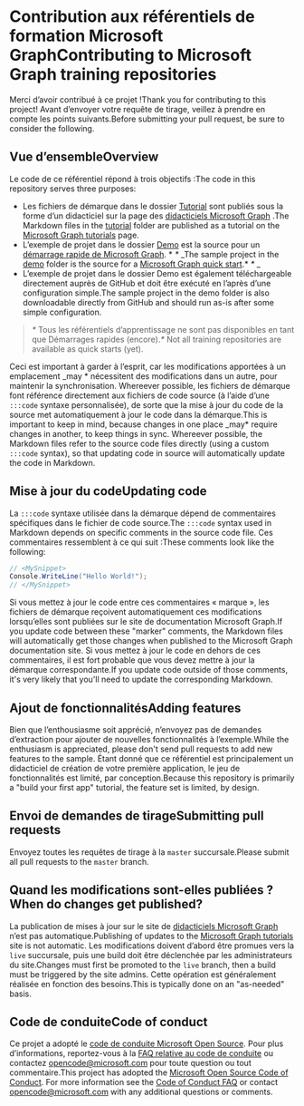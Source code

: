 # <a name="contributing-to-microsoft-graph-training-repositories"></a><span data-ttu-id="94341-101">Contribution aux référentiels de formation Microsoft Graph</span><span class="sxs-lookup"><span data-stu-id="94341-101">Contributing to Microsoft Graph training repositories</span></span>

<span data-ttu-id="94341-102">Merci d’avoir contribué à ce projet !</span><span class="sxs-lookup"><span data-stu-id="94341-102">Thank you for contributing to this project!</span></span> <span data-ttu-id="94341-103">Avant d’envoyer votre requête de tirage, veillez à prendre en compte les points suivants.</span><span class="sxs-lookup"><span data-stu-id="94341-103">Before submitting your pull request, be sure to consider the following.</span></span>

## <a name="overview"></a><span data-ttu-id="94341-104">Vue d’ensemble</span><span class="sxs-lookup"><span data-stu-id="94341-104">Overview</span></span>

<span data-ttu-id="94341-105">Le code de ce référentiel répond à trois objectifs :</span><span class="sxs-lookup"><span data-stu-id="94341-105">The code in this repository serves three purposes:</span></span>

- <span data-ttu-id="94341-106">Les fichiers de démarque dans le dossier [Tutorial](/tutorial) sont publiés sous la forme d’un didacticiel sur la page des [didacticiels Microsoft Graph](https://docs.microsoft.com/graph/tutorials) .</span><span class="sxs-lookup"><span data-stu-id="94341-106">The Markdown files in the [tutorial](/tutorial) folder are published as a tutorial on the [Microsoft Graph tutorials](https://docs.microsoft.com/graph/tutorials) page.</span></span>
- <span data-ttu-id="94341-107">L’exemple de projet dans le dossier [Demo](/demo) est la source pour un [démarrage rapide de Microsoft Graph](https://developer.microsoft.com/graph/quick-start). \* *\** _</span><span class="sxs-lookup"><span data-stu-id="94341-107">The sample project in the [demo](/demo) folder is the source for a [Microsoft Graph quick start](https://developer.microsoft.com/graph/quick-start).\* *\** _</span></span>
- <span data-ttu-id="94341-108">L’exemple de projet dans le dossier Demo est également téléchargeable directement auprès de GitHub et doit être exécuté en l’après d’une configuration simple.</span><span class="sxs-lookup"><span data-stu-id="94341-108">The sample project in the demo folder is also downloadable directly from GitHub and should run as-is after some simple configuration.</span></span>

> <span data-ttu-id="94341-109">_*\**_ Tous les référentiels d’apprentissage ne sont pas disponibles en tant que Démarrages rapides (encore).</span><span class="sxs-lookup"><span data-stu-id="94341-109">_*\**_ Not all training repositories are available as quick starts (yet).</span></span>

<span data-ttu-id="94341-110">Ceci est important à garder à l’esprit, car les modifications apportées à un emplacement _may \* nécessitent des modifications dans un autre, pour maintenir la synchronisation. Whereever possible, les fichiers de démarque font référence directement aux fichiers de code source (à l’aide d’une `:::code` syntaxe personnalisée), de sorte que la mise à jour du code de la source met automatiquement à jour le code dans la démarque.</span><span class="sxs-lookup"><span data-stu-id="94341-110">This is important to keep in mind, because changes in one place _may\* require changes in another, to keep things in sync. Whereever possible, the Markdown files refer to the source code files directly (using a custom `:::code` syntax), so that updating code in source will automatically update the code in Markdown.</span></span>

## <a name="updating-code"></a><span data-ttu-id="94341-111">Mise à jour du code</span><span class="sxs-lookup"><span data-stu-id="94341-111">Updating code</span></span>

<span data-ttu-id="94341-112">La `:::code` syntaxe utilisée dans la démarque dépend de commentaires spécifiques dans le fichier de code source.</span><span class="sxs-lookup"><span data-stu-id="94341-112">The `:::code` syntax used in Markdown depends on specific comments in the source code file.</span></span> <span data-ttu-id="94341-113">Ces commentaires ressemblent à ce qui suit :</span><span class="sxs-lookup"><span data-stu-id="94341-113">These comments look like the following:</span></span>

```csharp
// <MySnippet>
Console.WriteLine("Hello World!");
// </MySnippet>
```

<span data-ttu-id="94341-114">Si vous mettez à jour le code entre ces commentaires « marque », les fichiers de démarque reçoivent automatiquement ces modifications lorsqu’elles sont publiées sur le site de documentation Microsoft Graph.</span><span class="sxs-lookup"><span data-stu-id="94341-114">If you update code between these "marker" comments, the Markdown files will automatically get those changes when published to the Microsoft Graph documentation site.</span></span> <span data-ttu-id="94341-115">Si vous mettez à jour le code en dehors de ces commentaires, il est fort probable que vous devez mettre à jour la démarque correspondante.</span><span class="sxs-lookup"><span data-stu-id="94341-115">If you update code outside of those comments, it's very likely that you'll need to update the corresponding Markdown.</span></span>

## <a name="adding-features"></a><span data-ttu-id="94341-116">Ajout de fonctionnalités</span><span class="sxs-lookup"><span data-stu-id="94341-116">Adding features</span></span>

<span data-ttu-id="94341-117">Bien que l’enthousiasme soit apprécié, n’envoyez pas de demandes d’extraction pour ajouter de nouvelles fonctionnalités à l’exemple.</span><span class="sxs-lookup"><span data-stu-id="94341-117">While the enthusiasm is appreciated, please don't send pull requests to add new features to the sample.</span></span> <span data-ttu-id="94341-118">Étant donné que ce référentiel est principalement un didacticiel de création de votre première application, le jeu de fonctionnalités est limité, par conception.</span><span class="sxs-lookup"><span data-stu-id="94341-118">Because this repository is primarily a "build your first app" tutorial, the feature set is limited, by design.</span></span>

## <a name="submitting-pull-requests"></a><span data-ttu-id="94341-119">Envoi de demandes de tirage</span><span class="sxs-lookup"><span data-stu-id="94341-119">Submitting pull requests</span></span>

<span data-ttu-id="94341-120">Envoyez toutes les requêtes de tirage à la `master` succursale.</span><span class="sxs-lookup"><span data-stu-id="94341-120">Please submit all pull requests to the `master` branch.</span></span>

<!-- markdownlint-disable MD026 -->
## <a name="when-do-changes-get-published"></a><span data-ttu-id="94341-121">Quand les modifications sont-elles publiées ?</span><span class="sxs-lookup"><span data-stu-id="94341-121">When do changes get published?</span></span>

<span data-ttu-id="94341-122">La publication de mises à jour sur le site de [didacticiels Microsoft Graph](https://docs.microsoft.com/graph/tutorials) n’est pas automatique.</span><span class="sxs-lookup"><span data-stu-id="94341-122">Publishing of updates to the [Microsoft Graph tutorials](https://docs.microsoft.com/graph/tutorials) site is not automatic.</span></span> <span data-ttu-id="94341-123">Les modifications doivent d’abord être promues vers la `live` succursale, puis une build doit être déclenchée par les administrateurs du site.</span><span class="sxs-lookup"><span data-stu-id="94341-123">Changes must first be promoted to the `live` branch, then a build must be triggered by the site admins.</span></span> <span data-ttu-id="94341-124">Cette opération est généralement réalisée en fonction des besoins.</span><span class="sxs-lookup"><span data-stu-id="94341-124">This is typically done on an "as-needed" basis.</span></span>

## <a name="code-of-conduct"></a><span data-ttu-id="94341-125">Code de conduite</span><span class="sxs-lookup"><span data-stu-id="94341-125">Code of conduct</span></span>

<span data-ttu-id="94341-p106">Ce projet a adopté le [code de conduite Microsoft Open Source](https://opensource.microsoft.com/codeofconduct/). Pour plus d’informations, reportez-vous à la [FAQ relative au code de conduite](https://opensource.microsoft.com/codeofconduct/faq/) ou contactez [opencode@microsoft.com](mailto:opencode@microsoft.com) pour toute question ou tout commentaire.</span><span class="sxs-lookup"><span data-stu-id="94341-p106">This project has adopted the [Microsoft Open Source Code of Conduct](https://opensource.microsoft.com/codeofconduct/). For more information see the [Code of Conduct FAQ](https://opensource.microsoft.com/codeofconduct/faq/) or contact [opencode@microsoft.com](mailto:opencode@microsoft.com) with any additional questions or comments.</span></span>
